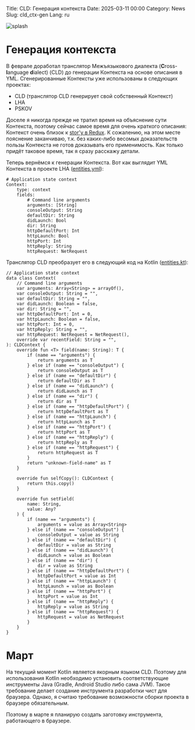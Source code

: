 Title: CLD: Генерация контекста
Date: 2025-03-11 00:00
Category: News
Slug: cld_ctx-gen
Lang: ru

![splash][splash]

# Генерация контекста

В феврале доработал транслятор Межъязыкового диалекта
(**C**ross-**l**anguage **d**ialect) (CLD) до генерации
Контекста на основе описания в YML. Сгенерированные Контексты уже использованы
в следующих проектах:

* CLD (транслятор CLD генерирует свой собственный Контекст)
* LHA
* PSKOV

Доселе я никогда прежде не тратил время на объяснение сути Контекста, поэтому
сейчас самое время для очень краткого описания: Контекст очень близок
к [stor'у в Redux][store]. К сожалению, на этом месте пояснение заканчиваю,
т.к. без каких-либо весомых доказательств пользы Контекста не готов
доказывать его применимость. Как только придёт таковое время, так я сразу
расскажу детали.

Теперь вернёмся к генерации Контекста. Вот как выглядит YML Контекста в проекте LHA
([entities.yml][entities]):

```
# Application state context
Context:
    type: context
    fields:
        # Command line arguments
        arguments: [String]
        consoleOutput: String
        defaultDir: String
        didLaunch: Bool
        dir: String
        httpDefaultPort: Int
        httpLaunch: Bool
        httpPort: Int
        httpReply: String
        httpRequest: NetRequest
```

Транслятор CLD преобразует его в следующий код на Kotlin ([entities.kt][entities-result]):

```
// Application state context
data class Context(
    // Command line arguments
    var arguments: Array<String> = arrayOf(),
    var consoleOutput: String = "",
    var defaultDir: String = "",
    var didLaunch: Boolean = false,
    var dir: String = "",
    var httpDefaultPort: Int = 0,
    var httpLaunch: Boolean = false,
    var httpPort: Int = 0,
    var httpReply: String = "",
    var httpRequest: NetRequest = NetRequest(),
    override var recentField: String = "",
): CLDContext {
    override fun <T> field(name: String): T {
        if (name == "arguments") {
            return arguments as T
        } else if (name == "consoleOutput") {
            return consoleOutput as T
        } else if (name == "defaultDir") {
            return defaultDir as T
        } else if (name == "didLaunch") {
            return didLaunch as T
        } else if (name == "dir") {
            return dir as T
        } else if (name == "httpDefaultPort") {
            return httpDefaultPort as T
        } else if (name == "httpLaunch") {
            return httpLaunch as T
        } else if (name == "httpPort") {
            return httpPort as T
        } else if (name == "httpReply") {
            return httpReply as T
        } else if (name == "httpRequest") {
            return httpRequest as T
        }
        return "unknown-field-name" as T
    }

    override fun selfCopy(): CLDContext {
        return this.copy()
    }

    override fun setField(
        name: String,
        value: Any?
    ) {
        if (name == "arguments") {
            arguments = value as Array<String>
        } else if (name == "consoleOutput") {
            consoleOutput = value as String
        } else if (name == "defaultDir") {
            defaultDir = value as String
        } else if (name == "didLaunch") {
            didLaunch = value as Boolean
        } else if (name == "dir") {
            dir = value as String
        } else if (name == "httpDefaultPort") {
            httpDefaultPort = value as Int
        } else if (name == "httpLaunch") {
            httpLaunch = value as Boolean
        } else if (name == "httpPort") {
            httpPort = value as Int
        } else if (name == "httpReply") {
            httpReply = value as String
        } else if (name == "httpRequest") {
            httpRequest = value as NetRequest
        }
    }
}
```

# Март

На текущий момент Kotlin является якорным языком CLD. Поэтому для использования
Kotlin необходимо установить соответствующие инструменты Java (Gradle,
Android Studio либо сама JVM). Такое требование делает создание инструмента
разработки чист для браузера. Однако, я считаю требование возможности сборки
проекта в браузере обязательным.

Поэтому в марте я планирую создать заготовку инструмента, работающего в браузере.

[entities]: https://github.com/OGStudio/local-host-access/blob/main/cld/entities.yml
[entities-result]: https://github.com/OGStudio/local-host-access/blob/main/src/entities.kt#L3
[splash]: ../../images/??.png
[store]: https://redux.js.org/introduction/getting-started#basic-example
